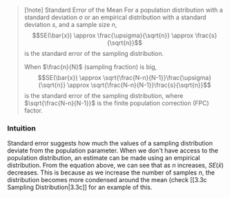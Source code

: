 > [!note] Standard Error of the Mean
> For a population distribution with a standard deviation $\upsigma$ or an empirical distribution with a standard deviation $s$, and a sample size $n$,
> $$SE(\bar{x}) \approx \frac{\upsigma}{\sqrt{n}} \approx \frac{s}{\sqrt{n}}$$
> is the standard error of the sampling distribution.
> 
> When $\frac{n}{N}$ (sampling fraction) is big,
> $$SE(\bar{x}) \approx \sqrt{\frac{N-n}{N-1}}\frac{\upsigma}{\sqrt{n}} \approx \sqrt{\frac{N-n}{N-1}}\frac{s}{\sqrt{n}}$$
> is the standard error of the sampling distribution, where $\sqrt{\frac{N-n}{N-1}}$ is the finite population correction (FPC) factor.
### Intuition
Standard error suggests how much the values of a sampling distribution deviate from the population parameter. When we don't have access to the population distribution, an estimate can be made using an empirical distribution. From the equation above, we can see that as $n$ increases, $SE(\bar{x})$ decreases. This is because as we increase the number of samples $n$, the distribution becomes more condensed around the mean (check [[3.3c Sampling Distribution|3.3c]] for an example of this.